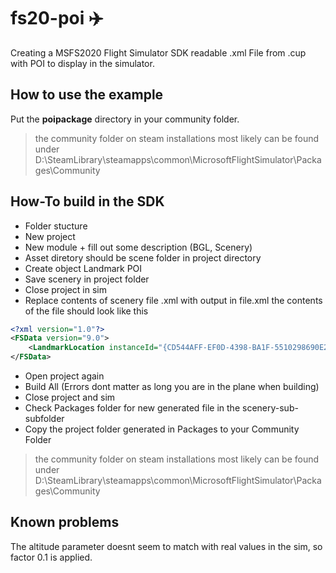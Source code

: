 # fs20-poi :airplane:
Creating a MSFS2020 Flight Simulator SDK readable .xml File from .cup with POI to display in the simulator.

## How to use the example
Put the **poipackage** directory in your community folder.
> the community folder on steam installations most likely can be found under D:\SteamLibrary\steamapps\common\MicrosoftFlightSimulator\Packages\Community
## How-To build in the SDK
- Folder stucture
- New project
- New module + fill out some description (BGL, Scenery)
- Asset diretory should be scene folder in project directory
- Create object Landmark POI
- Save scenery in project folder
- Close project in sim
- Replace contents of scenery file .xml with output in file.xml
the contents of the file should look like this
```xml
<?xml version="1.0"?>
<FSData version="9.0">
	<LandmarkLocation instanceId="{CD544AFF-EF0D-4398-BA1F-5510298690E2}" type="POI" name="Zugspitzetest" lat="47.42111976520967" lon="10.98492037240454" alt="2913.99726566113532"/>
</FSData>
```
- Open project again
- Build All (Errors dont matter as long you are in the plane when building)
- Close project and sim
- Check Packages folder for new generated file in the scenery-sub-subfolder
- Copy the project folder generated in Packages to your Community Folder
> the community folder on steam installations most likely can be found under D:\SteamLibrary\steamapps\common\MicrosoftFlightSimulator\Packages\Community

## Known problems
The altitude parameter doesnt seem to match with real values in the sim, so factor 0.1 is applied.

